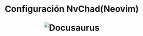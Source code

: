<h1 align="center"> 
  <p align="center">Configuración NvChad(Neovim)</p>
<img src="https://user-images.githubusercontent.com/93609165/189433111-b638baa2-7b6d-4023-9fcd-72650b8b81ae.png" alt="Docusaurus">
</h1>
